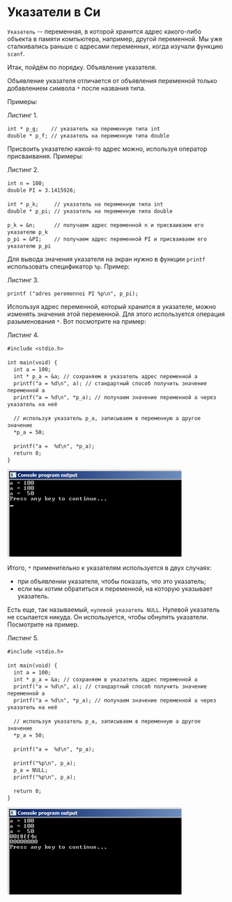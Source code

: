 # Указатели в Си

`Указатель` -- переменная, в которой хранится адрес какого-либо объекта в памяти компьютера, например, другой переменной. Мы уже сталкивались раньше с адресами переменных, когда изучали функцию `scanf`.

Итак, пойдём по порядку. Объявление указателя.

Объявление указателя отличается от объявления переменной только добавлением символа `*` после названия типа.

Примеры:

Листинг 1.

```
int * p_g;    // указатель на переменную типа int
double * p_f; // указатель на переменную типа double
```

Присвоить указателю какой-то адрес можно, используя оператор присваивания. Примеры:

Листинг 2.

```
int n = 100;
double PI = 3.1415926;

int * p_k;     // указатель на переменную типа int
double * p_pi; // указатель на переменную типа double

p_k = &n;      // получаем адрес переменной n и присваиваем его указателю p_k
p_pi = &PI;    // получаем адрес переменной PI и присваиваем его указателю p_pi
```

Для вывода значения указателя на экран нужно в функции `printf` использовать спецификатор `%p`. Пример:

Листинг 3.

```
printf ("adres peremennoi PI %p\n", p_pi);
```

Используя адрес переменной, который хранится в указателе, можно изменять значения этой переменной. Для этого используется операция разыменования `*`. Вот посмотрите на пример:

Листинг 4.

```
#include <stdio.h>

int main(void) {
  int a = 100;
  int * p_a = &a; // сохраняем в указатель адрес переменной a
  printf("a = %d\n", a); // стандартный способ получить значение переменной a
  printf("a = %d\n", *p_a); // получаем значение переменной a через указатель на неё

  // используя указатель p_a, записываем в переменную a другое значение
  *p_a = 50;

  printf("a =  %d\n", *p_a);
  return 0;
}
```

![Доступ к переменной через указатель](./pointer1.png)


Итого, `*` применительно к указателям используется в двух случаях:

- при объявлении указателя, чтобы показать, что это указатель;
- если мы хотим обратиться к переменной, на которую указывает указатель.

Есть еще, так называемый,  `нулевой указатель NULL`. Нулевой указатель не ссылается никуда. Он используется, чтобы обнулять указатели. Посмотрите на пример.

Листинг 5.

```
#include <stdio.h>

int main(void) {
  int a = 100;
  int * p_a = &a; // сохраняем в указатель адрес переменной a
  printf("a = %d\n", a); // стандартный способ получить значение переменной a
  printf("a = %d\n", *p_a); // получаем значение переменной a через указатель на неё

  // используя указатель p_a, записываем в переменную a другое значение
  *p_a = 50;

  printf("a =  %d\n", *p_a);

  printf("%p\n", p_a);
  p_a = NULL;
  printf("%p\n", p_a);

  return 0;
}
```

![Обнуление указателя](./null_pointer.png)
